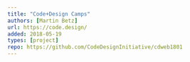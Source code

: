 ```yaml
---
title: "Code+Design Camps"
authors: [Martin Betz]
url: https://code.design/
added: 2018-05-19
types: [project]
repo: https://github.com/CodeDesignInitiative/cdweb1801
---
```

